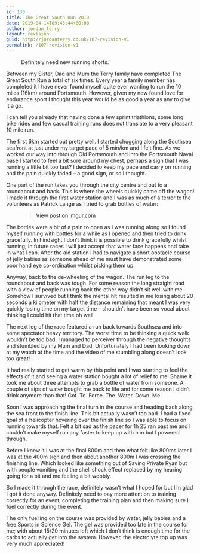 ```yaml
---
id: 130
title: The Great South Run 2018
date: 2019-04-14T09:43:44+00:00
author: jordan_terry
layout: revision
guid: http://jordanterry.co.uk/107-revision-v1
permalink: /107-revision-v1
---
```

<figure class="wp-block-image"><img src="http://jordanterry.co.uk/wp-content/uploads/2018/10/0.jpg" alt="" class="wp-image-108" srcset="http://jordanterry.co.uk/wp-content/uploads/2018/10/0.jpg 1600w, http://jordanterry.co.uk/wp-content/uploads/2018/10/0-300x225.jpg 300w, http://jordanterry.co.uk/wp-content/uploads/2018/10/0-768x576.jpg 768w, http://jordanterry.co.uk/wp-content/uploads/2018/10/0-1024x768.jpg 1024w" sizes="(max-width: 1600px) 100vw, 1600px" /><figcaption>Definitely need new running shorts.&nbsp;</figcaption></figure> 

Between my Sister, Dad and Mum the Terry family have completed The Great South Run a total of six times. Every year a family member has completed it I have never found myself quite ever wanting to run the 10 miles (16km) around Portsmouth. However, given my new found love for endurance sport I thought this year would be as good a year as any to give it a go.

I can tell you already that having done a few sprint triathlons, some long bike rides and few casual training runs does not translate to a very pleasant 10 mile run.&nbsp;

The first 6km started out pretty well. I started chugging along the Southsea seafront at just under my target pace of 5 min/km and I felt fine. As we worked our way into through Old Portsmouth and into the Portsmouth Naval base I started to feel a bit sore around my chest, perhaps a sign that I was running a little bit too fast? I decided to keep my pace and carry on running and the pain quickly faded &#8211; a good sign, or so I thought.&nbsp;

One part of the run takes you through the city centre and out to a roundabout and back. This is where the wheels quickly came off the wagon! I made it through the first water station and I was as much of a terror to the volunteers as Patrick Lange as I tried to grab bottles of water:<figure class="wp-block-embed-imgur wp-block-embed is-type-rich is-provider-imgur">

<div class="wp-block-embed__wrapper">
  <blockquote class="imgur-embed-pub" lang="en" data-id="P47uADb">
    <a href="https://imgur.com/P47uADb">View post on imgur.com</a>
  </blockquote>
</div></figure> 

The bottles were a bit of a pain to open as I was running along so I found myself running with bottles for a while as I opened and then tried to drink gracefully. In hindsight I don&#8217;t think it is possible to drink gracefully whilst running; in future races I will just accept that water face happens and take in what I can. After the aid station I had to navigate a short obstacle course of jelly babies as someone ahead of me must have demonstrated some poor hand eye co-ordination whilst picking them up.

Anyway, back to the de-wheeling of the wagon. The run leg to the roundabout and back was tough. For some reason the long straight road with a view of people running back the other way didn&#8217;t sit well with me. Somehow I survived but I think the mental hit resulted in me losing about 20 seconds a kilometer with half the distance remaining that meant I was very quickly losing time on my target time &#8211; shouldn&#8217;t have been so vocal about thinking I could hit that time oh well.&nbsp;

The next leg of the race featured a run back towards Southsea and into some spectator heavy territory. The worst time to be thinking a quick walk wouldn&#8217;t be too bad. I managed to perceiver through the negative thoughts and stumbled by my Mum and Dad. Unfortunately I had been looking down at my watch at the time and the video of me stumbling along doesn&#8217;t look too great!

It had really started to get warm by this point and I was starting to feel the effects of it and seeing a water station bought a lot of relief to me! Shame it took me about three attempts to grab a bottle of water from someone. A couple of sips of water bought me back to life and for some reason I didn&#8217;t drink anymore than that! Got. To. Force. The. Water. Down. Me.&nbsp;

Soon I was approaching the final turn in the course and heading back along the sea front to the finish line. This bit actually wasn&#8217;t too bad. I had a fixed goal of a helicopter hovering over the finish line so I was able to focus on running towards that. Felt a bit sad as the pacer for 1h 25 ran past me and I couldn&#8217;t make myself run any faster to keep up with him but I powered through.&nbsp;

Before I knew it I was at the final 800m and then what felt like 800ms later I was at the 400m sign and then about another 800m I was crossing the finishing line. Which looked like something out of Saving Private Ryan but with people vomiting and the shell shock effect replaced by my hearing going for a bit and me feeling a bit wobbly.

So I made it through the race, definitely wasn&#8217;t what I hoped for but I&#8217;m glad I got it done anyway. Definitely need to pay more attention to training correctly for an event, completing the training plan and then making sure I fuel correctly during the event.&nbsp;

The only fuelling on the course was provided by water, jelly babies and a free Sports in Science Gel. The gel was provided too late in the course for me; with about 15/20 minutes left which I don&#8217;t think is enough time for the carbs to actually get into the system. However, the electrolyte top up was very much appreciated!&nbsp;